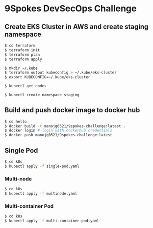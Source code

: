 # 9Spokes DevSecOps Challenge

## Create EKS Cluster in AWS and create staging namespace

```bash
$ cd terraform
$ terraform init
$ terraform plan
$ terraform apply

$ mkdir ~/.kube
$ terraform output kubeconfig > ~/.kube/eks-cluster
$ export KUBECONFIG=~/.kube/eks-cluster

$ kubectl get nodes

$ kubectl create namespace staging
```

## Build and push docker image to docker hub

```bash
$ cd hello
$ docker build -t manojg0521/9spokes-challenge:latest .
$ docker login # login with dockerhub credentials
$ docker push manojg0521/9spokes-challenge:latest
```
## Single Pod

```bash
$ cd k8s
$ kubectl apply -f single-pod.yaml
```

### Multi-node

```bash
$ cd k8s
$ kubectl apply -f multinode.yaml
```

### Multi-container Pod

```bash
$ cd k8s
$ kubectl apply -f multi-container-pod.yaml
```
